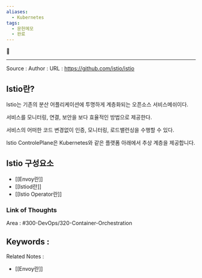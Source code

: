 ```yaml
---
aliases:
  - Kubernetes
tags:
  - 문헌메모
  - 완료
---
```



---


Source :
Author : 
URL : https://github.com/istio/istio
 
## Istio란?
Istio는 기존의 분산 어플리케이션에 투명하게 계층화되는 오픈소스 서비스메쉬이다.

서비스를 모니터링, 연결, 보안을 보다 효율적인 방법으로 제공한다.

서비스의 어떠한 코드 변경없이 인증, 모니터링, 로드밸런싱을 수행할 수 있다.

Istio ControlePlane은 Kubernetes와 같은 플랫폼 아래에서 추상 계층을 제공합니다.

## Istio 구성요소
- [[Envoy란]]
- [[Istiod란]]
- [[Istio Operator란]]


### Link of Thoughts
Area : #300-DevOps/320-Container-Orchestration 

Keywords :
- 

Related Notes : 
- [[Envoy란]]